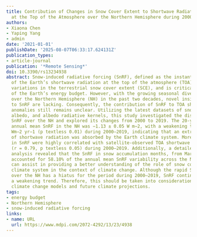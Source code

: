 ```yaml
---
title: Contribution of Changes in Snow Cover Extent to Shortwave Radiation Perturbations
  at the Top of the Atmosphere over the Northern Hemisphere during 2000–2019
authors:
- Xiaona Chen
- Yaping Yang
- admin
date: '2021-01-01'
publishDate: '2025-08-07T06:33:17.624131Z'
publication_types:
- article-journal
publication: '*Remote Sensing*'
doi: 10.3390/rs13234938
abstract: Snow-induced radiative forcing (SnRF), defined as the instantaneous perturbation
  of the Earth’s shortwave radiation at the top of the atmosphere (TOA), results from
  variations in the terrestrial snow cover extent (SCE), and is critical for the regulation
  of the Earth’s energy budget. However, with the growing seasonal divergence of SCE
  over the Northern Hemisphere (NH) in the past two decades, novel insights pertaining
  to SnRF are lacking. Consequently, the contribution of SnRF to TOA shortwave radiation
  anomalies still remains unclear. Utilizing the latest datasets of snow cover, surface
  albedo, and albedo radiative kernels, this study investigated the distribution of
  SnRF over the NH and explored its changes from 2000 to 2019. The 20-year averaged
  annual mean SnRF in the NH was −1.13 ± 0.05 W m−2, with a weakening trend of 0.0047
  Wm−2 yr−1 (p textless 0.01) during 2000–2019, indicating that an extra 0.094 W m−2
  of shortwave radiation was absorbed by the Earth climate system. Moreover, changes
  in SnRF were highly correlated with satellite-observed TOA shortwave flux anomalies
  (r = 0.79, p textless 0.05) during 2000–2019. Additionally, a detailed contribution
  analysis revealed that the SnRF in snow accumulation months, from March to May,
  accounted for 58.10% of the annual mean SnRF variability across the NH. These results
  can assist in providing a better understanding of the role of snow cover in Earth’s
  climate system in the context of climate change. Although the rapid SCE decline
  over the NH has a hiatus for the period during 2000–2019, SnRF continues to follow
  a weakening trend. Therefore, this should be taken into consideration in current
  climate change models and future climate projections.
tags:
- energy budget
- Northern Hemisphere
- snow-induced radiative forcing
links:
- name: URL
  url: https://www.mdpi.com/2072-4292/13/23/4938
---
```

